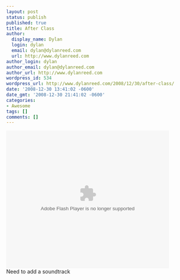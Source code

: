 ```yaml
---
layout: post
status: publish
published: true
title: After Class
author:
  display_name: Dylan
  login: dylan
  email: dylan@dylanreed.com
  url: http://www.dylanreed.com
author_login: dylan
author_email: dylan@dylanreed.com
author_url: http://www.dylanreed.com
wordpress_id: 534
wordpress_url: http://www.dylanreed.com/2008/12/30/after-class/
date: '2008-12-30 13:41:02 -0600'
date_gmt: '2008-12-30 21:41:02 -0600'
categories:
- Awesome
tags: []
comments: []
---
```

<p><object classid="clsid:D27CDB6E-AE6D-11cf-96B8-444553540000" width="437" height="370" id="viddler_CaptainAwesome_3"><param name="movie" value="http://www.viddler.com/player/92e211be/" /><param name="allowScriptAccess" value="always" /><param name="allowFullScreen" value="true" /><embed src="http://www.viddler.com/player/92e211be/"  width="437" height="370" type="application/x-shockwave-flash" allowScriptAccess="always" allowFullScreen="true" name="viddler_CaptainAwesome_3" /></object><br />
Need to add a soundtrack</p>
